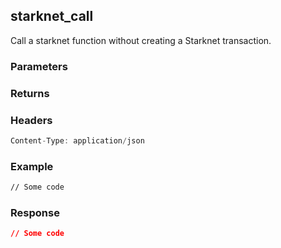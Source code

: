## starknet_call
Call a starknet function without creating a Starknet transaction.

### Parameters

### Returns

### Headers
```rust
Content-Type: application/json
```

### Example
```bash
// Some code
```

### Response
```json
// Some code
```
